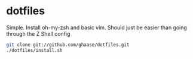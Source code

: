 dotfiles
========

Simple. Install oh-my-zsh and basic vim. Should just be easier than going through the Z Shell config

```bash
git clone git://github.com/ghaase/dotfiles.git
./dotfiles/install.sh
```
